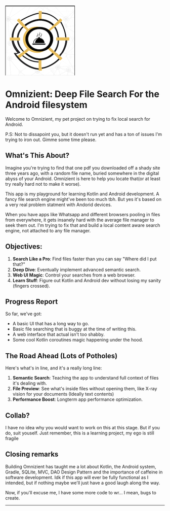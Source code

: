 ![Logo](https://github.com/sxcd/Omnizient/blob/a4dbe8c761a20a23f7a636728586f9723806376e/icon_small.png)

# Omnizient: Deep File Search For the Android filesystem

Welcome to Omnizient, my pet project on trying to fix local search for Android. 

P.S: Not to dissapoint you, but it doesn't run yet and has a ton of issues I'm trying to iron out. Gimme some time please.

## What's This About?

Imagine you're trying to find that one pdf you downloaded off a shady site three years ago, with a random file name, buried somewhere in the digital abyss of your Android. Omnizient is here to help you locate that(or at least try really hard not to make it worse).

This app is my playground for learning Kotlin and Android development. A fancy file search engine might've been too much tbh. But yes it's based on a very real problem statment with Andorid devices. 

When you have apps like Whatsapp and different browsers pooling in files from everywhere, it gets insanely hard with the average file manager to seek them out. I'm trying to fix that and build a local content aware search engine, not attached to any file manager.

## Objectives:

1. **Search Like a Pro**: Find files faster than you can say "Where did I put that?"
2. **Deep Dive**: Eventually implement advanced semantic search.
3. **Web UI Magic**: Control your searches from a web browser.
4. **Learn Stuff**: Figure out Kotlin and Android dev without losing my sanity (fingers crossed).

## Progress Report

So far, we've got:

- A basic UI that has a long way to go.
- Basic file searching that is buggy at the time of writing this.
- A web interface that actual isn't too shabby.
- Some cool Kotlin coroutines magic happening under the hood.

## The Road Ahead (Lots of Potholes)

Here's what's in line, and it's a really long line:

1. **Semantic Search**: Teaching the app to understand full context of files it's dealing with.
2. **File Preview**: See what's inside files without opening them, like X-ray vision for your documents (Ideally text contents)
3. **Performance Boost**: Longterm app performance optimization.

## Collab?

I have no idea why you would want to work on this at this stage. But if you do, suit youself.
Just remember, this is a learning project, my ego is still fragile

## Closing remarks

Building Omnizient has taught me a lot about Kotlin, the Android system, Gradle, SQLite, MVC, DAO Design Pattern and the importance of caffeine in software development.
Idk if this app will ever be fully functional as I intended, but if nothing maybe we'll just have a good laugh along the way.

Now, if you'll excuse me, I have some more code to wr... I mean, bugs to create.

---
